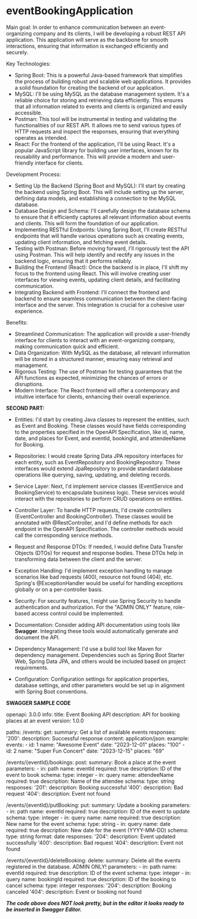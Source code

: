 # eventBookingApplication
Main goal:
In order to enhance communication between an event-organizing company and its clients, I will be developing a robust REST API application. This application will serve as the backbone for smooth interactions, ensuring that information is exchanged efficiently and securely.

Key Technologies:
- Spring Boot: This is a powerful Java-based framework that simplifies the process of building robust and scalable web applications. It provides a solid foundation for creating the backend of our application.
- MySQL: I'll be using MySQL as the database management system. It's a reliable choice for storing and retrieving data efficiently. This ensures that all information related to events and clients is organized and easily accessible.
- Postman: This tool will be instrumental in testing and validating the functionalities of our REST API. It allows me to send various types of HTTP requests and inspect the responses, ensuring that everything operates as intended.
- React: For the frontend of the application, I'll be using React. It's a popular JavaScript library for building user interfaces, known for its reusability and performance. This will provide a modern and user-friendly interface for clients.

Development Process:
- Setting Up the Backend (Spring Boot and MySQL): I'll start by creating the backend using Spring Boot. This will include setting up the server, defining data models, and establishing a connection to the MySQL database.
- Database Design and Schema: I'll carefully design the database schema to ensure that it efficiently captures all relevant information about events and clients. This will form the foundation of our application.
- Implementing RESTful Endpoints: Using Spring Boot, I'll create RESTful endpoints that will handle various operations such as creating events, updating client information, and fetching event details.
- Testing with Postman: Before moving forward, I'll rigorously test the API using Postman. This will help identify and rectify any issues in the backend logic, ensuring that it performs reliably.
- Building the Frontend (React): Once the backend is in place, I'll shift my focus to the frontend using React. This will involve creating user interfaces for viewing events, updating client details, and facilitating communication.
- Integrating Backend with Frontend: I'll connect the frontend and backend to ensure seamless communication between the client-facing interface and the server. This integration is crucial for a cohesive user experience.

Benefits:
- Streamlined Communication: The application will provide a user-friendly interface for clients to interact with an event-organizing company, making communication quick and efficient.
- Data Organization: With MySQL as the database, all relevant information will be stored in a structured manner, ensuring easy retrieval and management.
- Rigorous Testing: The use of Postman for testing guarantees that the API functions as expected, minimizing the chances of errors or disruptions.
- Modern Interface: The React frontend will offer a contemporary and intuitive interface for clients, enhancing their overall experience.

**SECOND PART:**
- Entities:
I'd start by creating Java classes to represent the entities, such as Event and Booking. These classes would have fields corresponding to the properties specified in the OpenAPI Specification, like id, name, date, and places for Event, and eventId, bookingId, and attendeeName for Booking.

- Repositories:
I would create Spring Data JPA repository interfaces for each entity, such as EventRepository and BookingRepository. These interfaces would extend JpaRepository to provide standard database operations like querying, saving, updating, and deleting records.

- Service Layer:
Next, I'd implement service classes (EventService and BookingService) to encapsulate business logic. These services would interact with the repositories to perform CRUD operations on entities.

- Controller Layer:
To handle HTTP requests, I'd create controllers (EventController and BookingController). These classes would be annotated with @RestController, and I'd define methods for each endpoint in the OpenAPI Specification. The controller methods would call the corresponding service methods.

- Request and Response DTOs:
If needed, I would define Data Transfer Objects (DTOs) for request and response bodies. These DTOs help in transforming data between the client and the server.

- Exception Handling:
I'd implement exception handling to manage scenarios like bad requests (400), resource not found (404), etc. Spring's @ExceptionHandler would be useful for handling exceptions globally or on a per-controller basis.

- Security:
For security features, I might use Spring Security to handle authentication and authorization. For the "ADMIN ONLY" feature, role-based access control could be implemented.

- Documentation:
Consider adding API documentation using tools like **Swagger**. Integrating these tools would automatically generate and document the API.

- Dependency Management:
I'd use a build tool like Maven for dependency management. Dependencies such as Spring Boot Starter Web, Spring Data JPA, and others would be included based on project requirements.

- Configuration:
Configuration settings for application properties, database settings, and other parameters would be set up in alignment with Spring Boot conventions.

**SWAGGER SAMPLE CODE**

openapi: 3.0.0
info:
  title: Event Booking API
  description: API for booking places at an event
  version: 1.0.0

paths:
  /events:
    get:
      summary: Get a list of available events
      responses:
        '200':
          description: Successful response
          content:
            application/json:
              example:
                events:
                  - id: 1
                    name: "Awesome Event"
                    date: "2023-12-01"
                    places: "100"
                  - id: 2
                    name: "Super Fun Concert"
                    date: "2023-12-15"
                    places: "69"
            

  /events/{eventId}/bookings:
    post:
      summary: Book a place at the event
      parameters:
        - in: path
          name: eventId
          required: true
          description: ID of the event to book
          schema:
            type: integer
        - in: query
          name: attendeeName
          required: true
          description: Name of the attendee
          schema:
            type: string
      responses:
        '201':
          description: Booking successful
        '400':
          description: Bad request
        '404':
          description: Event not found
          
  /events/{eventId}/putBooking:
    put:
      summary: Update a booking
      parameters:
        - in: path
          name: eventId
          required: true
          description: ID of the event to update
          schema:
            type: integer
        - in: query
          name: name
          required: true
          description: New name for the event
          schema:
            type: string
        - in: query
          name: date
          required: true
          description: New date for the event (YYYY-MM-DD)
          schema:
            type: string
            format: date
      responses:
        '204':
          description: Event updated successfully
        '400':
          description: Bad request
        '404':
          description: Event not found

  /events/{eventId}/deleteBooking:
    delete:
      summary: Delete all the events registered in the database. ADMIN ONLY!
      parameters:
        - in: path
          name: eventId
          required: true
          description: ID of the event
          schema:
            type: integer
        - in: query
          name: bookingId
          required: true
          description: ID of the booking to cancel
          schema:
            type: integer
      responses:
        '204':
          description: Booking canceled
        '404':
          description: Event or booking not found

  _**The code above does NOT look pretty, but in the editor it looks ready to be inserted in Swagger Editor.**_
